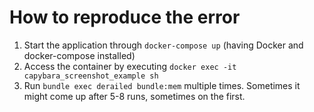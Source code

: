 # How to reproduce the error

1. Start the application through `docker-compose up` (having Docker and docker-compose installed)
2. Access the container by executing `docker exec -it capybara_screenshot_example sh`
3. Run `bundle exec derailed bundle:mem` multiple times. Sometimes it might come up after 5-8 runs, sometimes on the first.
